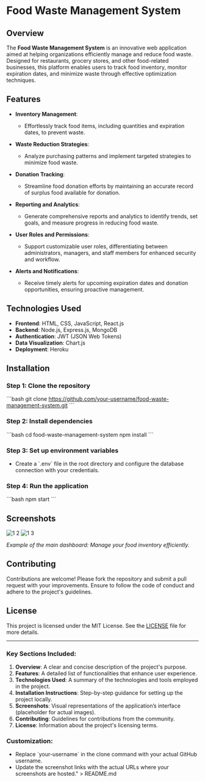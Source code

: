 # Food Waste Management System 

## Overview
The **Food Waste Management System** is an innovative web application aimed at helping organizations efficiently manage and reduce food waste. Designed for restaurants, grocery stores, and other food-related businesses, this platform enables users to track food inventory, monitor expiration dates, and minimize waste through effective optimization techniques.

## Features
- **Inventory Management**: 
  - Effortlessly track food items, including quantities and expiration dates, to prevent waste.

- **Waste Reduction Strategies**: 
  - Analyze purchasing patterns and implement targeted strategies to minimize food waste.

- **Donation Tracking**: 
  - Streamline food donation efforts by maintaining an accurate record of surplus food available for donation.

- **Reporting and Analytics**: 
  - Generate comprehensive reports and analytics to identify trends, set goals, and measure progress in reducing food waste.

- **User Roles and Permissions**: 
  - Support customizable user roles, differentiating between administrators, managers, and staff members for enhanced security and workflow.

- **Alerts and Notifications**: 
  - Receive timely alerts for upcoming expiration dates and donation opportunities, ensuring proactive management.

## Technologies Used
- **Frontend**: HTML, CSS, JavaScript, React.js
- **Backend**: Node.js, Express.js, MongoDB
- **Authentication**: JWT (JSON Web Tokens)
- **Data Visualization**: Chart.js
- **Deployment**: Heroku

## Installation

### Step 1: Clone the repository
\`\`\`bash
git clone https://github.com/your-username/food-waste-management-system.git
\`\`\`

### Step 2: Install dependencies
\`\`\`bash
cd food-waste-management-system
npm install
\`\`\`

### Step 3: Set up environment variables
- Create a \`.env\` file in the root directory and configure the database connection with your credentials.

### Step 4: Run the application
\`\`\`bash
npm start
\`\`\`

## Screenshots
![1 2](https://github.com/user-attachments/assets/77e37019-bd91-43ca-80d9-0c5396b0ca4b)
![1 3](https://github.com/user-attachments/assets/064f52b1-a74a-467e-ada5-0d5ea6f30414)


*Example of the main dashboard: Manage your food inventory efficiently.*

## Contributing
Contributions are welcome! Please fork the repository and submit a pull request with your improvements. Ensure to follow the code of conduct and adhere to the project's guidelines.

## License
This project is licensed under the MIT License. See the [LICENSE](LICENSE) file for more details.

---

### Key Sections Included:
1. **Overview**: A clear and concise description of the project's purpose.
2. **Features**: A detailed list of functionalities that enhance user experience.
3. **Technologies Used**: A summary of the technologies and tools employed in the project.
4. **Installation Instructions**: Step-by-step guidance for setting up the project locally.
5. **Screenshots**: Visual representations of the application’s interface (placeholder for actual images).
6. **Contributing**: Guidelines for contributions from the community.
7. **License**: Information about the project's licensing terms.

### Customization:
- Replace \`your-username\` in the clone command with your actual GitHub username.
- Update the screenshot links with the actual URLs where your screenshots are hosted." > README.md
